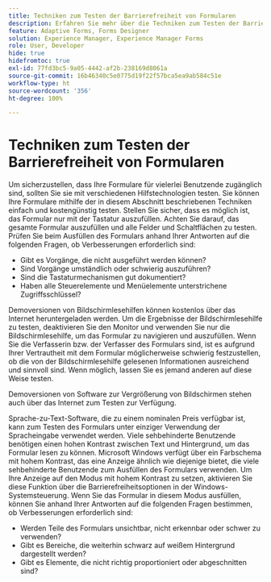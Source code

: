 ```yaml
---
title: Techniken zum Testen der Barrierefreiheit von Formularen
description: Erfahren Sie mehr über die Techniken zum Testen der Barrierefreiheit von Formularen in Forms Designer.
feature: Adaptive Forms, Forms Designer
solution: Experience Manager, Experience Manager Forms
role: User, Developer
hide: true
hidefromtoc: true
exl-id: 77fd3bc5-9a05-4442-af2b-238169d8061a
source-git-commit: 16b46340c5e0775d19f22f57bca5ea9ab584c51e
workflow-type: ht
source-wordcount: '356'
ht-degree: 100%

---
```


# Techniken zum Testen der Barrierefreiheit von Formularen

Um sicherzustellen, dass Ihre Formulare für vielerlei Benutzende zugänglich sind, sollten Sie sie mit verschiedenen Hilfstechnologien testen. Sie können Ihre Formulare mithilfe der in diesem Abschnitt beschriebenen Techniken einfach und kostengünstig testen.
Stellen Sie sicher, dass es möglich ist, das Formular nur mit der Tastatur auszufüllen. Achten Sie darauf, das gesamte Formular auszufüllen und alle Felder und Schaltflächen zu testen. Prüfen Sie beim Ausfüllen des Formulars anhand Ihrer Antworten auf die folgenden Fragen, ob Verbesserungen erforderlich sind:

* Gibt es Vorgänge, die nicht ausgeführt werden können?
* Sind Vorgänge umständlich oder schwierig auszuführen?
* Sind die Tastaturmechanismen gut dokumentiert?
* Haben alle Steuerelemente und Menüelemente unterstrichene Zugriffsschlüssel?

Demoversionen von Bildschirmlesehilfen können kostenlos über das Internet heruntergeladen werden. Um die Ergebnisse der Bildschirmlesehilfe zu testen, deaktivieren Sie den Monitor und verwenden Sie nur die Bildschirmlesehilfe, um das Formular zu navigieren und auszufüllen. Wenn Sie die Verfasserin bzw. der Verfasser des Formulars sind, ist es aufgrund Ihrer Vertrautheit mit dem Formular möglicherweise schwierig festzustellen, ob die von der Bildschirmlesehilfe gelesenen Informationen ausreichend und sinnvoll sind. Wenn möglich, lassen Sie es jemand anderen auf diese Weise testen.

Demoversionen von Software zur Vergrößerung von Bildschirmen stehen auch über das Internet zum Testen zur Verfügung.

Sprache-zu-Text-Software, die zu einem nominalen Preis verfügbar ist, kann zum Testen des Formulars unter einziger Verwendung der Spracheingabe verwendet werden.
Viele sehbehinderte Benutzende benötigen einen hohen Kontrast zwischen Text und Hintergrund, um das Formular lesen zu können. Microsoft Windows verfügt über ein Farbschema mit hohem Kontrast, das eine Anzeige ähnlich wie diejenige bietet, die viele sehbehinderte Benutzende zum Ausfüllen des Formulars verwenden. Um Ihre Anzeige auf den Modus mit hohem Kontrast zu setzen, aktivieren Sie diese Funktion über die Barrierefreiheitsoptionen in der Windows-Systemsteuerung. Wenn Sie das Formular in diesem Modus ausfüllen, können Sie anhand Ihrer Antworten auf die folgenden Fragen bestimmen, ob Verbesserungen erforderlich sind:

* Werden Teile des Formulars unsichtbar, nicht erkennbar oder schwer zu verwenden?
* Gibt es Bereiche, die weiterhin schwarz auf weißem Hintergrund dargestellt werden?
* Gibt es Elemente, die nicht richtig proportioniert oder abgeschnitten sind?

